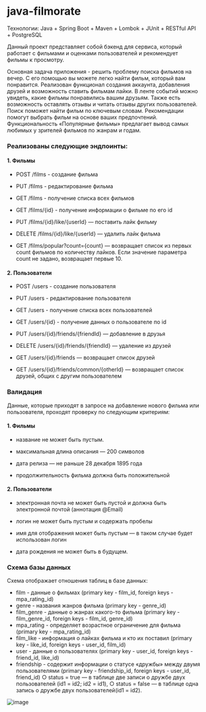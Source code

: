# java-filmorate


Технологии: Java + Spring Boot + Maven + Lombok + JUnit + RESTful API + PostgreSQL


Данный проект представляет собой бэкенд для сервиса, который работает с фильмами и оценками пользователей и рекомендует фильмы к просмотру.

Основная задача приложения - решить проблему поиска фильмов на вечер. С его помощью вы можете легко найти фильм, который вам понравится. Реализован функционал создания аккаунта, добавления друзей и возможность ставить фильмам лайки. В ленте событий можно увидеть, какие фильмы понравились вашим друзьям. Также есть возможность оставлять отзывы и читать отзывы других пользователей. Поиск поможет найти фильм по ключевым словам. Рекомендации помогут выбрать фильм на основе ваших предпочтений. Функциональность «Популярные фильмы» предлагает вывод самых любимых у зрителей фильмов по жанрам и годам.

### Реализованы следующие эндпоинты:

#### 1. Фильмы
+ POST /films - создание фильма

+ PUT /films - редактирование фильма

+ GET /films - получение списка всех фильмов

+ GET /films/{id} - получение информации о фильме по его id

+ PUT /films/{id}/like/{userId} — поставить лайк фильму

+ DELETE /films/{id}/like/{userId} — удалить лайк фильма

+ GET /films/popular?count={count} — возвращает список из первых count фильмов по количеству лайков. Если значение параметра count не задано, возвращает первые 10.

#### 2. Пользователи

+ POST /users - создание пользователя

+ PUT /users - редактирование пользователя

+ GET /users - получение списка всех пользователей

+ GET /users/{id} - получение данных о пользователе по id

+ PUT /users/{id}/friends/{friendId} — добавление в друзья

+ DELETE /users/{id}/friends/{friendId} — удаление из друзей

+ GET /users/{id}/friends — возвращает список друзей

+ GET /users/{id}/friends/common/{otherId} — возвращает список друзей, общих с другим пользователем

### Валидация
Данные, которые приходят в запросе на добавление нового фильма или пользователя, проходят проверку по следующим критериям:

#### 1. Фильмы
 + название не может быть пустым.
 
 + максимальная длина описания — 200 символов
 
 + дата релиза — не раньше 28 декабря 1895 года
 
 + продолжительность фильма должна быть положительной

#### 2. Пользователи
 + электронная почта не может быть пустой и должна быть электронной почтой (аннотация @Email)
 
 + логин не может быть пустым и содержать пробелы
 
 + имя для отображения может быть пустым — в таком случае будет использован логин
 
 + дата рождения не может быть в будущем.

### Схема базы данных
Схема отображает отношения таблиц в базе данных:

+ film - данные о фильмах (primary key - film_id, foreign keys - mpa_rating_id)
+ genre - названия жанров фильма (primary key - genre_id)
+ film_genre - данные о жанрах какого-то фильма (primary key - film_genre_id, foreign keys - film_id, genre_id)
+ mpa_rating - определяет возрастное ограничение для фильма (primary key - mpa_rating_id)
+ film_like - информация о лайках фильма и кто их поставил (primary key - like_id, foreign keys - user_id, film_id)
+ user - данные о пользователях (primary key - user_id, foreign keys - friend_id, like_id)
+ friendship - содержит информации о статусе «дружбы» между двумя пользователями (primary key - friendship_id, foreign keys - user_id, friend_id)
○  status = true — в таблице две записи о дружбе двух пользователей (id1 = id2; id2 = id1),
○  status = false — в таблице одна запись о дружбе двух пользователей(id1 = id2).

![image](https://user-images.githubusercontent.com/118910569/235626817-6cd3bfc8-4d72-4ac7-bdf9-8d88be4eb96a.png)


